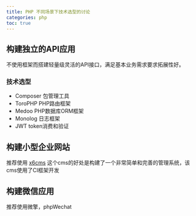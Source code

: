 ```yaml
---
title: PHP 不同场景下技术选型的讨论
categories: php
toc: true
---
```



## 构建独立的API应用

不使用框架而搭建轻量级灵活的API接口，满足基本业务需求要求拓展性好。

### 技术选型

- Composer 包管理工具
- ToroPHP PHP路由框架
- Medoo PHP数据库ORM框架
- Monolog 日志框架
- JWT token消费和验证

## 构建小型企业网站

推荐使用 [x6cms](http://www.x6cms.com/) 这个cms的好处是构建了一个非常简单和完善的管理系统，该cms使用了CI框架开发

## 构建微信应用

推荐使用微擎，phpWechat
